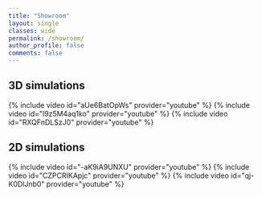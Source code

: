 ```yaml
---
title: "Showroom"
layout: single
classes: wide
permalink: /showroom/
author_profile: false
comments: false
---
```


## 3D simulations

{% include video id="aUe6BatOpWs" provider="youtube" %}
{% include video id="l9z5M4aq1ko" provider="youtube" %}
{% include video id="RXQFnDLSzJ0" provider="youtube" %}

## 2D simulations

{% include video id="-aK9iA9UNXU" provider="youtube" %}
{% include video id="CZPCRIKApjc" provider="youtube" %}
{% include video id="qj-K0DlJnb0" provider="youtube" %}